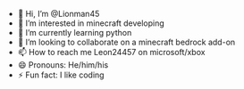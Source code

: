 - 👋 Hi, I’m @Lionman45
- 👀 I’m interested in minecraft developing
- 🌱 I’m currently learning python
- 💞️ I’m looking to collaborate on a minecraft bedrock add-on
- 📫 How to reach me Leon24457 on microsoft/xbox
- 😄 Pronouns: He/him/his
- ⚡ Fun fact: I like coding

<!---
Lionman45/Lionman45 is a ✨ special ✨ repository because its `README.md` (this file) appears on your GitHub profile.
You can click the Preview link to take a look at your changes.
--->

